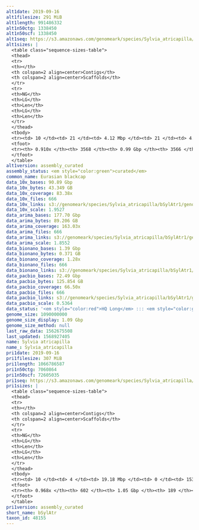 ```yaml
---
alt1date: 2019-09-16
alt1filesize: 291 MiB
alt1length: 991486332
alt1n50ctg: 1338450
alt1n50scf: 1338450
alt1seq: https://s3.amazonaws.com/genomeark/species/Sylvia_atricapilla/bSylAtr1/assembly_curated/bSylAtr1.alt.cur.20190916.fasta.gz
alt1sizes: |
  <table class="sequence-sizes-table">
  <thead>
  <tr>
  <th></th>
  <th colspan=2 align=center>Contigs</th>
  <th colspan=2 align=center>Scaffolds</th>
  </tr>
  <tr>
  <th>NG</th>
  <th>LG</th>
  <th>Len</th>
  <th>LG</th>
  <th>Len</th>
  </tr>
  </thead>
  <tbody>
  <tr><td> 10 </td><td> 21 </td><td> 4.12 Mbp </td><td> 21 </td><td> 4.12 Mbp </td></tr>  <tr><td> 20 </td><td> 52 </td><td> 3.04 Mbp </td><td> 52 </td><td> 3.04 Mbp </td></tr>  <tr><td> 30 </td><td> 93 </td><td> 2.41 Mbp </td><td> 93 </td><td> 2.41 Mbp </td></tr>  <tr><td> 40 </td><td> 144 </td><td> 1.83 Mbp </td><td> 144 </td><td> 1.83 Mbp </td></tr>  <tr style="background-color:#cccccc;"><td> 50 </td><td> 213 </td><td> 1.34 Mbp </td><td> 213 </td><td> 1.34 Mbp </td></tr>  <tr><td> 60 </td><td> 311 </td><td> 0.90 Mbp </td><td> 311 </td><td> 0.90 Mbp </td></tr>  <tr><td> 70 </td><td> 461 </td><td> 0.56 Mbp </td><td> 461 </td><td> 0.56 Mbp </td></tr>  <tr><td> 80 </td><td> 800 </td><td> 165.13 Kbp </td><td> 799 </td><td> 166.44 Kbp </td></tr>  <tr><td> 90 </td><td> 2906 </td><td> 23.40 Kbp </td><td> 2904 </td><td> 23.40 Kbp </td></tr>  <tr><td> 100 </td><td> 0 </td><td>  </td><td> 0 </td><td>  </td></tr>  </tbody>
  <tfoot>
  <tr><th> 0.910x </th><th> 3568 </th><th> 0.99 Gbp </th><th> 3566 </th><th> 0.99 Gbp </th></tr>
  </tfoot>
  </table>
alt1version: assembly_curated
assembly_status: <em style="color:green">curated</em>
common_name: Eurasian blackcap
data_10x_bases: 90.89 Gbp
data_10x_bytes: 43.349 GB
data_10x_coverage: 83.38x
data_10x_files: 666
data_10x_links: s3://genomeark/species/Sylvia_atricapilla/bSylAtr1/genomic_data/10x/<br>
data_10x_scale: 1.9527
data_arima_bases: 177.70 Gbp
data_arima_bytes: 89.206 GB
data_arima_coverage: 163.03x
data_arima_files: 666
data_arima_links: s3://genomeark/species/Sylvia_atricapilla/bSylAtr1/genomic_data/arima/<br>
data_arima_scale: 1.8552
data_bionano_bases: 1.39 Gbp
data_bionano_bytes: 0.371 GB
data_bionano_coverage: 1.28x
data_bionano_files: 666
data_bionano_links: s3://genomeark/species/Sylvia_atricapilla/bSylAtr1/genomic_data/bionano/<br>
data_pacbio_bases: 72.49 Gbp
data_pacbio_bytes: 125.854 GB
data_pacbio_coverage: 66.50x
data_pacbio_files: 666
data_pacbio_links: s3://genomeark/species/Sylvia_atricapilla/bSylAtr1/genomic_data/pacbio/<br>
data_pacbio_scale: 0.5364
data_status: '<em style="color:red">HQ Long</em> ::: <em style="color:green">Long</em> ::: <em style="color:green">Short</em> ::: <em style="color:green">Phasing</em> ::: <em style="color:green">Scaffolding</em>'
genome_size: 1090000000
genome_size_display: 1.09 Gbp
genome_size_method: null
last_raw_data: 1562675508
last_updated: 1568927405
name: Sylvia atricapilla
name_: Sylvia_atricapilla
pri1date: 2019-09-16
pri1filesize: 307 MiB
pri1length: 1066786587
pri1n50ctg: 7060864
pri1n50scf: 72605035
pri1seq: https://s3.amazonaws.com/genomeark/species/Sylvia_atricapilla/bSylAtr1/assembly_curated/bSylAtr1.pri.cur.20190916.fasta.gz
pri1sizes: |
  <table class="sequence-sizes-table">
  <thead>
  <tr>
  <th></th>
  <th colspan=2 align=center>Contigs</th>
  <th colspan=2 align=center>Scaffolds</th>
  </tr>
  <tr>
  <th>NG</th>
  <th>LG</th>
  <th>Len</th>
  <th>LG</th>
  <th>Len</th>
  </tr>
  </thead>
  <tbody>
  <tr><td> 10 </td><td> 4 </td><td> 19.18 Mbp </td><td> 0 </td><td> 153.19 Mbp </td></tr>  <tr><td> 20 </td><td> 11 </td><td> 15.60 Mbp </td><td> 1 </td><td> 115.29 Mbp </td></tr>  <tr><td> 30 </td><td> 19 </td><td> 12.03 Mbp </td><td> 2 </td><td> 113.36 Mbp </td></tr>  <tr><td> 40 </td><td> 29 </td><td> 10.01 Mbp </td><td> 3 </td><td> 88.58 Mbp </td></tr>  <tr style="background-color:#cccccc;"><td> 50 </td><td> 42 </td><td style="background-color:#88ff88;"> 7.06 Mbp </td><td> 5 </td><td style="background-color:#88ff88;"> 72.61 Mbp </td></tr>  <tr><td> 60 </td><td> 60 </td><td> 5.18 Mbp </td><td> 6 </td><td> 63.42 Mbp </td></tr>  <tr><td> 70 </td><td> 86 </td><td> 3.17 Mbp </td><td> 9 </td><td> 31.65 Mbp </td></tr>  <tr><td> 80 </td><td> 130 </td><td> 1.97 Mbp </td><td> 13 </td><td> 21.69 Mbp </td></tr>  <tr><td> 90 </td><td> 208 </td><td> 0.86 Mbp </td><td> 20 </td><td> 11.41 Mbp </td></tr>  <tr><td> 100 </td><td> 0 </td><td>  </td><td> 0 </td><td>  </td></tr>  </tbody>
  <tfoot>
  <tr><th> 0.968x </th><th> 602 </th><th> 1.05 Gbp </th><th> 189 </th><th> 1.07 Gbp </th></tr>
  </tfoot>
  </table>
pri1version: assembly_curated
short_name: bSylAtr
taxon_id: 48155
---
```

